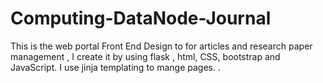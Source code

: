 # Computing-DataNode-Journal
This is the web portal Front End Design to for articles and  research paper management , I create it by  using flask ,  html, CSS, bootstrap and JavaScript. I use jinja templating to mange pages. .
